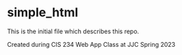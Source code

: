 # simple_html

This is the initial file which describes this repo.

Created during CIS 234 Web App Class at JJC Spring 2023
